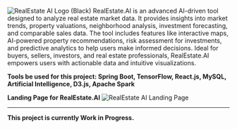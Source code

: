 ![RealEstate AI Logo (Black)](https://github.com/user-attachments/assets/ad231900-5d86-4367-9e41-12a3388eb2fe)
RealEstate.AI is an advanced AI-driven tool designed to analyze real estate market data. It provides insights into market trends, property valuations, neighborhood analysis, investment forecasting, and comparable sales data. The tool includes features like interactive maps, AI-powered property recommendations, risk assessment for investments, and predictive analytics to help users make informed decisions. Ideal for buyers, sellers, investors, and real estate professionals, RealEstate.AI empowers users with actionable data and intuitive visualizations.

**Tools be used for this project: Spring Boot, TensorFlow, React.js, MySQL, Artificial Intelligence, D3.js, Apache Spark**

**Landing Page for RealEstate.AI**
![RealEstate AI Landing Page](https://github.com/user-attachments/assets/d7ddf3b5-083b-443c-83e1-efd50d4988f0)

-------------------------------------------------------------
**This project is currently Work in Progress.**
